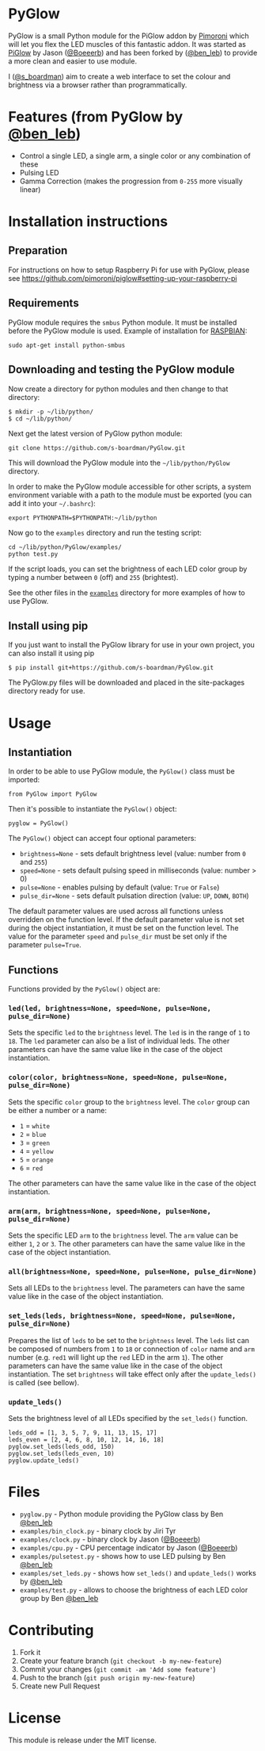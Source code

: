 PyGlow
======

PyGlow is a small Python module for the PiGlow addon by [Pimoroni](http://www.pimoroni.com/) which will let
you flex the LED muscles of this fantastic addon. It was started as
[PiGlow](https://github.com/Boeeerb/PiGlow) by Jason ([@Boeeerb](https://twitter.com/Boeeerb)) and has been forked by
([@ben_leb](https://twitter.com/ben_leb)) to provide a more clean and easier to use module.

I ([@s_boardman](https://twitter.com/s_boardman)) aim to create a web interface to set the colour and brightness via a browser rather than programmatically.

Features (from PyGlow by [@ben_leb](https://twitter.com/ben_leb))
========

- Control a single LED, a single arm, a single color or any combination of these
- Pulsing LED
- Gamma Correction (makes the progression from `0-255` more visually linear)


Installation instructions
=========================

Preparation
-----------

For instructions on how to setup Raspberry Pi for use with PyGlow, please see
https://github.com/pimoroni/piglow#setting-up-your-raspberry-pi


Requirements
------------

PyGlow module requires the `smbus` Python module. It must be installed before
the PyGlow module is used. Example of installation for
[RASPBIAN](http://raspbian.org/):

```
sudo apt-get install python-smbus
```


Downloading and testing the PyGlow module
-----------------------------------------

Now create a directory for python modules and then change to that directory:

```
$ mkdir -p ~/lib/python/
$ cd ~/lib/python/
```

Next get the latest version of PyGlow python module:

```
git clone https://github.com/s-boardman/PyGlow.git
```

This will download the PyGlow module into the `~/lib/python/PyGlow` directory.

In order to make the PyGlow module accessible for other scripts, a system
environment variable  with a path to the module must be exported (you can add
it into your `~/.bashrc`):

```
export PYTHONPATH=$PYTHONPATH:~/lib/python
```

Now go to the `examples` directory and run the testing script:

```
cd ~/lib/python/PyGlow/examples/
python test.py
```

If the script loads, you can set the brightness of each LED color group by
typing a number between `0` (off) and `255` (brightest).

See the other files in the [`examples`](https://github.com/s-boardman/PyGlow/tree/master/examples) directory for more examples 
of how to use PyGlow.


Install using pip
-----------------

If you just want to install the PyGlow library for use in your own project,
you can also install it using pip

```
$ pip install git+https://github.com/s-boardman/PyGlow.git
```

The PyGlow.py files will be downloaded and placed in the site-packages directory
ready for use.


Usage
=====

Instantiation
-------------

In order to be able to use PyGlow module, the `PyGlow()` class must be
imported:

```
from PyGlow import PyGlow
```

Then it's possible to instantiate the `PyGlow()` object:

```
pyglow = PyGlow()
```

The `PyGlow()` object can accept four optional parameters:

- `brightness=None` - sets default brightness level (value: number from `0` and
  `255`)
- `speed=None` - sets default pulsing speed in milliseconds (value: number > 0)
- `pulse=None` - enables pulsing by default (value: `True` or `False`)
- `pulse_dir=None` - sets default pulsation direction (value: `UP`, `DOWN`,
   `BOTH`)

The default parameter values are used across all functions unless overridden on
the function level. If the default parameter value is not set during the object
instantiation, it must be set on the function level. The value for the parameter
`speed` and `pulse_dir` must be set only if the parameter `pulse=True`.


Functions
---------

Functions provided by the `PyGlow()` object are:


### `led(led, brightness=None, speed=None, pulse=None, pulse_dir=None)`

Sets the specific `led` to the `brightness` level. The `led` is in the range of
`1` to `18`. The `led` parameter can also be a list of individual leds. The
other parameters can have the same value like in the case of the object
instantiation.


### `color(color, brightness=None, speed=None, pulse=None, pulse_dir=None)`

Sets the specific `color` group to the `brightness` level. The `color` group
can be either a number or a name:

- `1` = `white`
- `2` = `blue`
- `3` = `green`
- `4` = `yellow`
- `5` = `orange`
- `6` = `red`

The other parameters can have the same value like in the case of the object
instantiation.


### `arm(arm, brightness=None, speed=None, pulse=None, pulse_dir=None)`

Sets the specific LED `arm` to the `brightness` level. The `arm` value can be
either `1`, `2` or `3`. The other parameters can have the same value like in
the case of the object instantiation.


### `all(brightness=None, speed=None, pulse=None, pulse_dir=None)`

Sets all LEDs to the `brightness` level. The parameters can have the same value
like in the case of the object instantiation.


### `set_leds(leds, brightness=None, speed=None, pulse=None, pulse_dir=None)`

Prepares the list of `leds` to be set to the `brightness` level. The `leds`
list can be composed of numbers from `1` to `18` or connection of `color` name
and `arm` number (e.g. `red1` will light up the `red` LED in the arm `1`). The
other parameters can have the same value like in the case of the object
instantiation. The set `brightness` will take effect only after the
`update_leds()` is called (see bellow).


### `update_leds()`

Sets the brightness level of all LEDs specified by the `set_leds()` function.

```
leds_odd = [1, 3, 5, 7, 9, 11, 13, 15, 17]
leds_even = [2, 4, 6, 8, 10, 12, 14, 16, 18]
pyglow.set_leds(leds_odd, 150)
pyglow.set_leds(leds_even, 10)
pyglow.update_leds()
```


Files
=====

- `pyglow.py` - Python module providing the PyGlow class by Ben [@ben_leb](https://twitter.com/ben_leb)
- `examples/bin_clock.py` - binary clock by Jiri Tyr
- `examples/clock.py` - binary clock by Jason ([@Boeeerb](https://twitter.com/Boeeerb))
- `examples/cpu.py` - CPU percentage indicator by Jason ([@Boeeerb](https://twitter.com/Boeeerb))
- `examples/pulsetest.py` - shows how to use LED pulsing by Ben [@ben_leb](https://twitter.com/ben_leb)
- `examples/set_leds.py` - shows how `set_leds()` and `update_leds()` works by [@ben_leb](https://twitter.com/ben_leb)
- `examples/test.py` - allows to choose the brightness of each LED color group by Ben [@ben_leb](https://twitter.com/ben_leb)


Contributing
============

1. Fork it
2. Create your feature branch (`git checkout -b my-new-feature`)
3. Commit your changes (`git commit -am 'Add some feature'`)
4. Push to the branch (`git push origin my-new-feature`)
5. Create new Pull Request


License
=======

This module is release under the MIT license.
